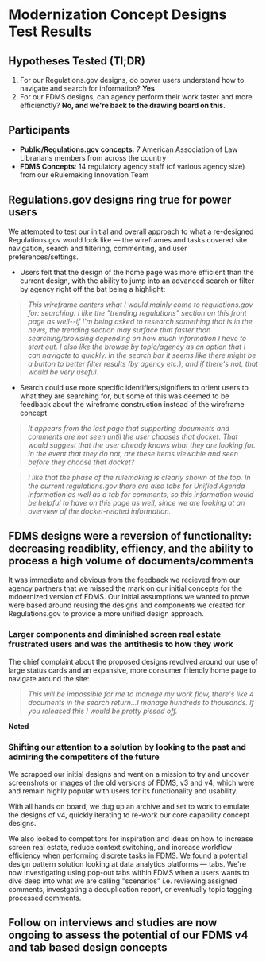 # Modernization Concept Designs Test Results

## Hypotheses Tested (Tl;DR)

1. For our Regulations.gov designs, do power users understand how to navigate and search for information? **Yes**
2. For our FDMS designs, can agency perform their work faster and more efficienctly? **No, and we're back to the drawing board on this.**

## Participants

- **Public/Regulations.gov concepts**: 7 American Association of Law Librarians members from across the country
- **FDMS Concepts**: 14 regulatory agency staff (of various agency size) from our eRulemaking Innovation Team

## Regulations.gov designs ring true for power users

We attempted to test our initial and overall approach to what a re-designed Regulations.gov would look like — the wireframes and tasks covered site navigation, search and filtering, commenting, and user preferences/settings.

- Users felt that the design of the home page was more efficient than the current design, with the ability to jump into an advanced search or filter by agency right off the bat being a highlight:
  
> *This wireframe centers what I would mainly come to regulations.gov for: searching. I like the "trending regulations" section on this front page as well--if I'm being asked to research something that is in the news, the trending section may surface that faster than searching/browsing depending on how much information I have to start out. I also like the browse by topic/agency as an option that I can navigate to quickly. In the search bar it seems like there might be a button to better filter results (by agency etc.), and if there's not, that would be very useful.*

- Search could use more specific identifiers/signifiers to orient users to what they are searching for, but some of this was deemed to be feedback about the wireframe construction instead of the wireframe concept

> *It appears from the last page that supporting documents and comments are not seen until the user chooses that docket. That would suggest that the user already knows what they are looking for. In the event that they do not, are these items viewable and seen before they choose that docket?*

> *I like that the phase of the rulemaking is clearly shown at the top. In the current regulations.gov there are also tabs for Unified Agenda information as well as a tab for comments, so this information would be helpful to have on this page as well, since we are looking at an overview of the docket-related information.*

## FDMS designs were a reversion of functionality: decreasing readiblity, effiency, and the ability to process a high volume of documents/comments

It was immediate and obvious from the feedback we recieved from our agency partners that we missed the mark on our initial concepts for the mdoernized version of FDMS. Our initial assumptions we wanted to prove were based around reusing the designs and components we created for Regulations.gov to provide a more unified design approach.

### Larger components and diminished screen real estate frustrated users and was the antithesis to how they work

The chief complaint about the proposed designs revolved around our use of large status cards and an expansive, more consumer friendly home page to navigate around the site:

> *This will be impossible for me to manage my work flow, there's like 4 documents in the search return...I manage hundreds to thousands. If you released this I would be pretty pissed off.*

**Noted**

### Shifting our attention to a solution by looking to the past and admiring the competitors of the future

We scrapped our initial designs and went on a mission to try and uncover screenshots or images of the old versions of FDMS, v3 and v4, which were and remain highly popular with users for its functionality and usability. 

With all hands on board, we dug up an archive and set to work to emulate the designs of v4, quickly iterating to re-work our core capability concept designs. 

We also looked to competitors for inspiration and ideas on how to increase screen real estate, reduce context switching, and increase workflow efficiency when performing discrete tasks in FDMS. We found a potential design pattern solution looking at data analytics platforms — tabs. We're now investigating using pop-out tabs within FDMS when a users wants to dive deep into what we are calling "scenarios" i.e. reviewing assigned comments, investgating a deduplication report, or eventually topic tagging processed comments. 

## Follow on interviews and studies are now ongoing to assess the potential of our FDMS v4 and tab based design concepts



